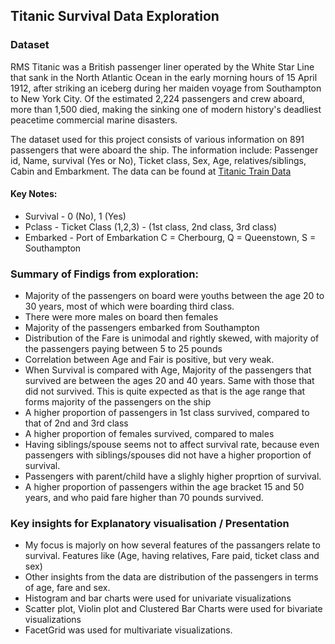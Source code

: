 
## Titanic Survival Data Exploration

### Dataset

RMS Titanic was a British passenger liner operated by the White Star Line that sank in the North Atlantic Ocean in the early morning hours of 15 April 1912, after striking an iceberg during her maiden voyage from Southampton to New York City. Of the estimated 2,224 passengers and crew aboard, more than 1,500 died, making the sinking one of modern history's deadliest peacetime commercial marine disasters.

The dataset used for this project consists of various information on 891 passengers that were aboard the ship. The information include: Passenger id, Name, survival (Yes or No), Ticket class, Sex, Age, relatives/siblings, Cabin and Embarkment. The data can be found at [Titanic Train Data](https://www.kaggle.com/c/titanic/data?select=train.csv)

#### Key Notes:
- Survival - 0 (No), 1 (Yes)
- Pclass - Ticket Class (1,2,3) - (1st class, 2nd class, 3rd class)
- Embarked - Port of Embarkation	C = Cherbourg, Q = Queenstown, S = Southampton

### Summary of Findigs from exploration:
- Majority of the passengers on board were youths between the age 20 to 30 years, most of which were boarding third class.
- There were more males on board then females
- Majority of the passengers embarked from Southampton
- Distribution of the Fare is unimodal and rightly skewed, with majority of the passengers paying between 5 to 25 pounds
- Correlation between Age and Fair is positive, but very weak.
- When Survival is compared with Age, Majority of the passengers that survived are between the ages 20 and 40 years. Same with those that did not survived. This is quite expected as that is the age range that forms majority of the passengers on the ship
- A higher proportion of passengers in 1st class survived, compared to that of 2nd and 3rd class
- A higher proportion of females survived, compared to males
- Having siblings/spouse seems not to affect survival rate, because even passengers with siblings/spouses did not have a higher proportion of survival.
- Passengers with parent/child have a slighly higher proprtion of survival.
- A higher proportion of passengers within the age bracket 15 and 50 years, and who paid fare higher than 70 pounds survived.

### Key insights for Explanatory visualisation / Presentation
- My focus is majorly on how several features of the passangers relate to survival. Features like (Age, having relatives, Fare paid, ticket class and sex)
- Other insights from the data are distribution of the passengers in terms of age, fare and sex.
- Histogram and bar charts were used for univariate visualizations
- Scatter plot, Violin plot and Clustered Bar Charts were used for bivariate visualizations
- FacetGrid was used for multivariate visualizations.


```python

```
